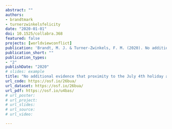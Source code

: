 ```yaml
---
abstract: ""
authors:
- brandtmark
- turnerzwinkelsfelicity
date: "2020-01-01"
doi: 10.1525/collabra.368
featured: false
projects: [worldviewconflict]
publication: 'Brandt, M. J. & Turner-Zwinkels, F. M. (2020). No additional evidence that proximity to the July 4th holiday affects affective polarization. *Collabra: Psychology, 6*, 39'
publication_short: ""
publication_types:
- "2"
publishDate: "2020"
# slides: example
title: "No additional evidence that proximity to the July 4th holiday affects affective polarization"
url_code: https://osf.io/26bua/
url_dataset: https://osf.io/26bua/
url_pdf: https://osf.io/u4bas/
# url_poster:
# url_project:
# url_slides:
# url_source:
# url_video:

---
```

